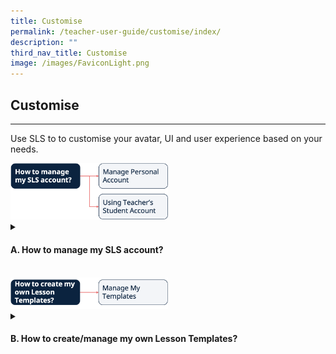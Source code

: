 ```yaml
---
title: Customise
permalink: /teacher-user-guide/customise/index/
description: ""
third_nav_title: Customise
image: /images/FaviconLight.png
---
```

<h2>Customise</h2>
<hr>
<p>Use SLS to to customise your avatar, UI and user experience based on your needs.</p>
<img style="width: 50%;" alt="Flow Customise" src="/images/2Teacher/Flow-Customise.png">

<details>
 <summary><h4>A. How to manage my SLS account?</h4></summary>
<ul>
	<p>Manage Personal Account</p>
  <li><a target="_blank" href="/teacher-user-guide/customise/customise-an-avatar/">(A1,i) Customise an Avatar</a></li>
  <li><a target="_blank" href="/teacher-user-guide/customise/change-display-name/">(A1,ii) Change Display Name</a></li>
  <li><a target="_blank" href="/teacher-user-guide/customise/set-an-alternate-email-address/">(A1,iii) Set an Alternate Email Address</a></li>
  <li><a target="_blank" href="/teacher-user-guide/customise/set-email-notifications/">(A1,iv) Set Email Notifications (New)</a></li>
  <li><a target="_blank" href="/teacher-user-guide/customise/manage-linked-account/">(A1,v) Manage Linked Account</a></li>
  <li><a target="_blank" href="/teacher-user-guide/customise/change-sls-password/">(A1,vi) Change SLS Password</a></li>
	<p>Using Teacher's Student Account</p>
  <li><a target="_blank" href="/teacher-user-guide/customise/switch-to-student-account/">(A1,vii) Switch to Student Account</a></li>
</ul>
</details>
<br>
  <img style="width: 50%;" alt="Flow Customise" src="/images/2Teacher/Flow-Customise1.png">
<details>
 <summary><h4>B. How to create/manage my own Lesson Templates?</h4></summary>
<ul>
  <li><a target="_blank" href="/teacher-user-guide/customise/manage-my-templates/">(B1,i) Manage My Templates</a></li>
</ul>
</details>